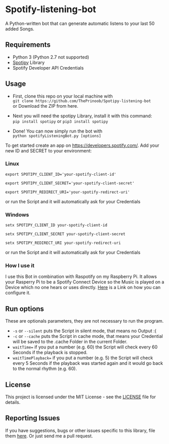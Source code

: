 # Spotify-listening-bot
A Python-written bot that can generate automatic listens to your last 50 added Songs.

## Requirements

* Python 3 (Python 2.7 not supported)
* [Spotipy](https://github.com/plamere/spotipy) Library
* Spotify Developer API Credentials

## Usage
* First, clone this repo on your local machine with\
```git clone https://github.com/ThePrinoob/Spotipy-listening-bot```\
or Download the ZIP from here.

* Next you will need the spotipy Library, install it with this command:\
```pip install spotipy```
or
```pip3 install spotipy```

* Done! You can now simply run the bot with\
```python spotifyListeningBot.py [options]```

To get started create an app on https://developers.spotify.com/.
Add your new ID and SECRET to your environment:

### Linux
```export SPOTIPY_CLIENT_ID='your-spotify-client-id'```

```export SPOTIPY_CLIENT_SECRET='your-spotify-client-secret'```

```export SPOTIPY_REDIRECT_URI='your-spotify-redirect-uri'```

or run the Script and it will automatically ask for your Credentials

### Windows
```setx SPOTIPY_CLIENT_ID your-spotify-client-id```

```setx SPOTIPY_CLIENT_SECRET your-spotify-client-secret```

```setx SPOTIPY_REDIRECT_URI your-spotify-redirect-uri```

or run the Script and it will automatically ask for your Credentials

### How I use it
I use this Bot in combination with Raspotify on my Raspberry Pi. It allows your Rasperry Pi to be a Spotify Connect Device so the Music is played on a Device which no one hears or uses directly. [Here](https://pimylifeup.com/raspberry-pi-spotify/) is a Link on how you can configure it.

## Run options
These are optionals parameters, they are not necessary to run the program.

* ```-s``` or ```--silent``` puts the Script in silent mode, that means no Output :(
* ```-c``` or ```--cache``` puts the Script in cache mode, that means your Credential will be saved to the .cache Folder in the current Folder.
* ```waitTime=``` if you put a number (e.g. 60) the Script will check every 60 Seconds if the playback is stopped.
* ```waitTimePlayback=``` if you put a number (e.g. 5) the Script will check every 5 Seconds if the playback was started again and it would go back to the normal rhythm (e.g. 60). 

## License

This project is licensed under the MIT License - see the [LICENSE](LICENSE) file for details.

## Reporting Issues

If you have suggestions, bugs or other issues specific to this library, file them [here](https://github.com/ThePrinoob/spotify-listening-bot/issues). Or just send me a pull request.
